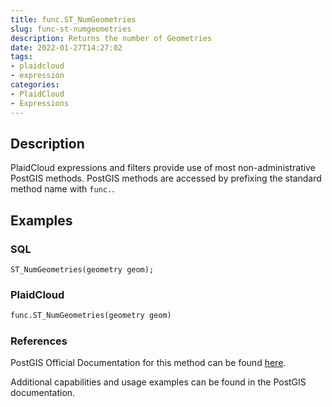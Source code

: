 ```yaml
---
title: func.ST_NumGeometries
slug: func-st-numgeometries
description: Returns the number of Geometries
date: 2022-01-27T14:27:02
tags:
- plaidcloud
- expression
categories:
- PlaidCloud
- Expressions
---
```



## Description


PlaidCloud expressions and filters provide use of most non-administrative PostGIS methods. PostGIS methods are accessed by prefixing the standard method name with `func.`.



## Examples


### SQL



```
ST_NumGeometries(geometry geom);
```


### PlaidCloud



```python
func.ST_NumGeometries(geometry geom)
```


### References


PostGIS Official Documentation for this method can be found [here](https://postgis.net/docs/manual-3.1/ST_NumGeometries.html).



Additional capabilities and usage examples can be found in the PostGIS documentation.

